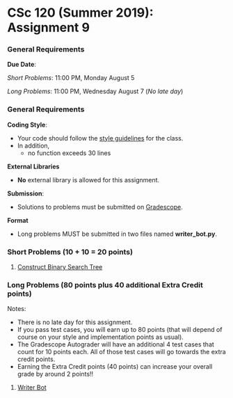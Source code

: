 # CSc 120 (Summer 2019): Assignment 9

### General Requirements

**Due Date**:

*Short Problems*: 11:00 PM, Monday August 5

*Long Problems*: 11:00 PM, Wednesday August 7 (*No late day*)

### General Requirements
**Coding Style**:

* Your code should follow the [style guidelines](https://github.com/philoL/csc120-summer-2019-assignments/blob/master/coding-style.md) for the class.
* In addition,
	* no function exceeds 30 lines

**External Libraries**

* **No** external library is allowed for this assignment.

**Submission**:

* Solutions to problems must be submitted on [Gradescope](https://www.gradescope.com).

**Format**

* Long problems MUST be submitted in two files named **writer_bot.py**.

### Short Problems (10 + 10 = 20 points)
1. [Construct Binary Search Tree](short_problems.md)

### Long Problems (80 points plus 40 additional Extra Credit points)
Notes:

* There is no late day for this assignment.
* If you pass test cases, you will earn up to 80 points (that will depend of course on your style and implementation points as usual).
* The Gradescope Autograder will have an additional 4 test cases that count for 10 points each. All of those test cases will go towards the extra credit points.
* Earning the Extra Credit points (40 points) can increase your overall grade by around 2 points!!

1. [Writer Bot](long-problems/writer_bot.md)




